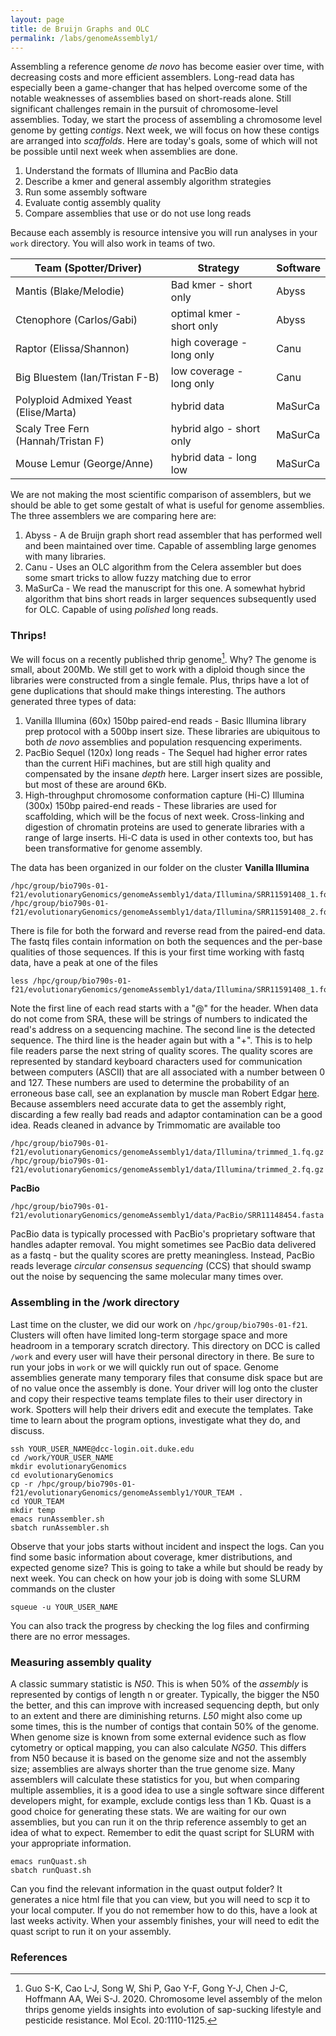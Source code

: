 ```yaml
---
layout: page
title: de Bruijn Graphs and OLC
permalink: /labs/genomeAssembly1/
---
```


Assembling a reference genome *de novo* has become easier over time, with decreasing costs and more efficient assemblers. Long-read data has especially been a game-changer that has helped overcome some of the notable weaknesses of assemblies based on short-reads alone. Still significant challenges remain in the pursuit of chromosome-level assemblies. Today, we start the process of assembling a chromosome level genome by getting *contigs*. Next week, we will focus on how these contigs are arranged into *scaffolds*. Here are today's goals, some of which will not be possible until next week when assemblies are done.
1. Understand the formats of Illumina and PacBio data
2. Describe a kmer and general assembly algorithm strategies
3. Run some assembly software
4. Evaluate contig assembly quality
5. Compare assemblies that use or do not use long reads

Because each assembly is resource intensive you will run analyses in your `work` directory. You will also work in teams of two.

|Team (Spotter/Driver)                |Strategy                  |Software            |
|-------------------------------------|--------------------------|--------------------|
|Mantis (Blake/Melodie)               |Bad kmer - short only     |Abyss               |
|Ctenophore (Carlos/Gabi)             |optimal kmer - short only |Abyss               |
|Raptor (Elissa/Shannon)              |high coverage - long only |Canu                |
|Big Bluestem (Ian/Tristan F-B)       |low coverage - long only  |Canu                |
|Polyploid Admixed Yeast (Elise/Marta)|hybrid data               |MaSurCa             |
|Scaly Tree Fern (Hannah/Tristan F)   |hybrid algo - short only  |MaSurCa             |
|Mouse Lemur (George/Anne)            |hybrid data - long low    |MaSurCa             |

We are not making the most scientific comparison of assemblers, but we should be able to get some gestalt of what is useful for genome assemblies. The three assemblers we are comparing here are:
1. Abyss - A de Bruijn graph short read assembler that has performed well and been maintained over time. Capable of assembling large genomes with many libraries.
2. Canu - Uses an OLC algorithm from the Celera assembler but does some smart tricks to allow fuzzy matching due to error
3. MaSurCa - We read the manuscript for this one. A somewhat hybrid algorithm that bins short reads in larger sequences subsequently used for OLC. Capable of using *polished* long reads.

### Thrips!
We will focus on a recently published thrip genome[^1]. Why? The genome is small, about 200Mb. We still get to work with a diploid though since the libraries were constructed from a single female. Plus, thrips have a lot of gene duplications that should make things interesting. The authors generated three types of data:
1. Vanilla Illumina (60x) 150bp paired-end reads - Basic Illumina library prep protocol with a 500bp insert size. These libraries are ubiquitous to both *de novo* assemblies and population resquencing experiments.
2. PacBio Sequel (120x) long reads - The Sequel had higher error rates than the current HiFi machines, but are still high quality and compensated by the insane *depth* here. Larger insert sizes are possible, but most of these are around 6Kb.
3. High-throughput chromosome conformation capture (Hi-C) Illumina (300x) 150bp paired-end reads - These libraries are used for scaffolding, which will be the focus of next week. Cross-linking and digestion of chromatin proteins are used to generate libraries with a range of large inserts. Hi-C data is used in other contexts too, but has been transformative for genome assembly.

The data has been organized in our folder on the cluster
**Vanilla Illumina**
```
/hpc/group/bio790s-01-f21/evolutionaryGenomics/genomeAssembly1/data/Illumina/SRR11591408_1.fq.gz
/hpc/group/bio790s-01-f21/evolutionaryGenomics/genomeAssembly1/data/Illumina/SRR11591408_2.fq.gz
```
There is file for both the forward and reverse read from the paired-end data. The fastq files contain information on both the sequences and the per-base qualities of those sequences. If this is your first time working with fastq data, have a peak at one of the files
```
less /hpc/group/bio790s-01-f21/evolutionaryGenomics/genomeAssembly1/data/Illumina/SRR11591408_1.fq.gz
```
Note the first line of each read starts with a "@" for the header. When data do not come from SRA, these will be strings of numbers to indicated the read's address on a sequencing machine. The second line is the detected sequence. The third line is the header again but with a "+". This is to help file readers parse the next string of quality scores. The quality scores are represented by standard keyboard characters used for communication between computers (ASCII) that are all associated with a number between 0 and 127. These numbers are used to determine the probability of an erroneous base call, see an explanation by muscle man Robert Edgar [here](https://www.drive5.com/usearch/manual/quality_score.html).
Because assemblers need accurate data to get the assembly right, discarding a few really bad reads and adaptor contamination can be a good idea. Reads cleaned in advance by Trimmomatic are available too
```
/hpc/group/bio790s-01-f21/evolutionaryGenomics/genomeAssembly1/data/Illumina/trimmed_1.fq.gz
/hpc/group/bio790s-01-f21/evolutionaryGenomics/genomeAssembly1/data/Illumina/trimmed_2.fq.gz
```
**PacBio**
```
/hpc/group/bio790s-01-f21/evolutionaryGenomics/genomeAssembly1/data/PacBio/SRR11148454.fasta
```
PacBio data is typically processed with PacBio's proprietary software that handles adapter removal. You might sometimes see PacBio data delivered as a fastq - but the quality scores are pretty meaningless. Instead, PacBio reads leverage *circular consensus sequencing* (CCS) that should swamp out the noise by sequencing the same molecular many times over.

### Assembling in the /work directory
Last time on the cluster, we did our work on `/hpc/group/bio790s-01-f21`. Clusters will often have limited long-term storgage space and more headroom in a temporary scratch directory. This directory on DCC is called `/work` and every user will have their personal directory in there. Be sure to run your jobs in `work` or we will quickly run out of space. Genome assemblies generate many temporary files that consume disk space but are of no value once the assembly is done.
Your driver will log onto the cluster and copy their respective teams template files to their user directory in work. Spotters will help their drivers edit and execute the templates. Take time to learn about the program options, investigate what they do, and discuss.
```
ssh YOUR_USER_NAME@dcc-login.oit.duke.edu
cd /work/YOUR_USER_NAME
mkdir evolutionaryGenomics
cd evolutionaryGenomics
cp -r /hpc/group/bio790s-01-f21/evolutionaryGenomics/genomeAssembly1/YOUR_TEAM .
cd YOUR_TEAM
mkdir temp
emacs runAssembler.sh
sbatch runAssembler.sh
```
Observe that your jobs starts without incident and inspect the logs. Can you find some basic information about coverage, kmer distributions, and expected genome size? This is going to take a while but should be ready by next week. You can check on how your job is doing with some SLURM commands on the cluster
```
squeue -u YOUR_USER_NAME
```
You can also track the progress by checking the log files and confirming there are no error messages.

### Measuring assembly quality
A classic summary statistic is *N50*. This is when 50% of the *assembly* is represented by contigs of length n or greater. Typically, the bigger the N50 the better, and this can improve with increased sequencing depth, but only to an extent and there are diminishing returns. *L50* might also come up some times, this is the number of contigs that contain 50% of the genome. When genome size is known from some external evidence such as flow cytometry or optical mapping, you can also calculate *NG50*. This differs from N50 because it is based on the genome size and not the assembly size; assemblies are always shorter than the true genome size.
Many assemblers will calculate these statistics for you, but when comparing multiple assemblies, it is a good idea to use a single software since different developers might, for example, exclude contigs less than 1 Kb. Quast is a good choice for generating these stats. We are waiting for our own assemblies, but you can run it on the thrip reference assembly to get an idea of what to expect. Remember to edit the quast script for SLURM with your appropriate information.
```
emacs runQuast.sh
sbatch runQuast.sh
```

Can you find the relevant information in the quast output folder? It generates a nice html file that you can view, but you will need to scp it to your local computer. If you do not remember how to do this, have a look at last weeks activity. When your assembly finishes, your will need to edit the quast script to run it on your assembly.

### References
[^1]: Guo S-K, Cao L-J, Song W, Shi P, Gao Y-F, Gong Y-J, Chen J-C, Hoffmann AA, Wei S-J. 2020. Chromosome level assembly of the melon thrips genome yields insights into evolution of sap-sucking lifestyle and pesticide resistance. Mol Ecol. 20:1110-1125.